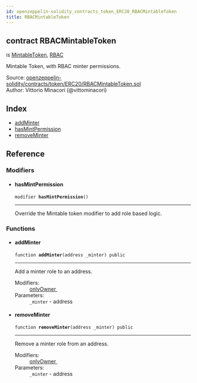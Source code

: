 ```yaml
---
id: openzeppelin-solidity_contracts_token_ERC20_RBACMintableToken
title: RBACMintableToken
---
```


<div class="contract-doc"><div class="contract"><h2 class="contract-header"><span class="contract-kind">contract</span> RBACMintableToken</h2><p class="base-contracts"><span>is</span> <a href="openzeppelin-solidity_contracts_token_ERC20_MintableToken.html">MintableToken</a><span>, </span><a href="openzeppelin-solidity_contracts_access_rbac_RBAC.html">RBAC</a></p><p class="description">Mintable Token, with RBAC minter permissions.</p><div class="source">Source: <a href="git+https://github.com/2keynet/web3-alpha/blob/v0.0.1/contracts/openzeppelin-solidity/contracts/token/ERC20/RBACMintableToken.sol" target="_blank">openzeppelin-solidity/contracts/token/ERC20/RBACMintableToken.sol</a></div><div class="author">Author: Vittorio Minacori (@vittominacori)</div></div><div class="index"><h2>Index</h2><ul><li><a href="openzeppelin-solidity_contracts_token_ERC20_RBACMintableToken.html#addMinter">addMinter</a></li><li><a href="openzeppelin-solidity_contracts_token_ERC20_RBACMintableToken.html#hasMintPermission">hasMintPermission</a></li><li><a href="openzeppelin-solidity_contracts_token_ERC20_RBACMintableToken.html#removeMinter">removeMinter</a></li></ul></div><div class="reference"><h2>Reference</h2><div class="modifiers"><h3>Modifiers</h3><ul><li><div class="item modifier"><span id="hasMintPermission" class="anchor-marker"></span><h4 class="name">hasMintPermission</h4><div class="body"><code class="signature">modifier <strong>hasMintPermission</strong><span>() </span></code><hr/><div class="description"><p>Override the Mintable token modifier to add role based logic.</p></div></div></div></li></ul></div><div class="functions"><h3>Functions</h3><ul><li><div class="item function"><span id="addMinter" class="anchor-marker"></span><h4 class="name">addMinter</h4><div class="body"><code class="signature">function <strong>addMinter</strong><span>(address _minter) </span><span>public </span></code><hr/><div class="description"><p>Add a minter role to an address.</p></div><dl><dt><span class="label-modifiers">Modifiers:</span></dt><dd><a href="openzeppelin-solidity_contracts_ownership_Ownable.html#onlyOwner">onlyOwner </a></dd><dt><span class="label-parameters">Parameters:</span></dt><dd><div><code>_minter</code> - address</div></dd></dl></div></div></li><li><div class="item function"><span id="removeMinter" class="anchor-marker"></span><h4 class="name">removeMinter</h4><div class="body"><code class="signature">function <strong>removeMinter</strong><span>(address _minter) </span><span>public </span></code><hr/><div class="description"><p>Remove a minter role from an address.</p></div><dl><dt><span class="label-modifiers">Modifiers:</span></dt><dd><a href="openzeppelin-solidity_contracts_ownership_Ownable.html#onlyOwner">onlyOwner </a></dd><dt><span class="label-parameters">Parameters:</span></dt><dd><div><code>_minter</code> - address</div></dd></dl></div></div></li></ul></div></div></div>
